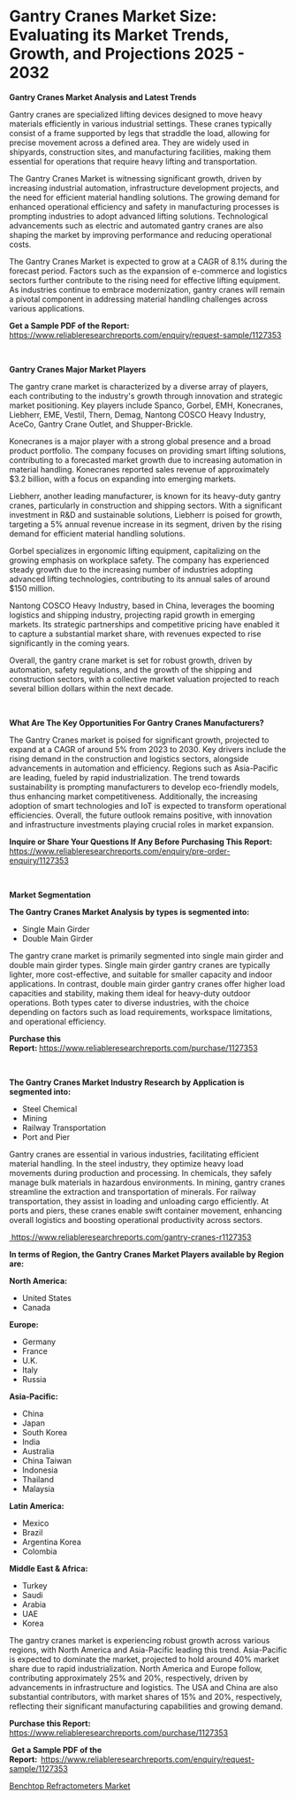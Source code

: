 <p><h1>Gantry Cranes Market Size: Evaluating its Market Trends, Growth, and Projections 2025 - 2032</h1></p><p><strong>Gantry Cranes Market Analysis and Latest Trends</strong></p>
<p><p>Gantry cranes are specialized lifting devices designed to move heavy materials efficiently in various industrial settings. These cranes typically consist of a frame supported by legs that straddle the load, allowing for precise movement across a defined area. They are widely used in shipyards, construction sites, and manufacturing facilities, making them essential for operations that require heavy lifting and transportation.</p><p>The Gantry Cranes Market is witnessing significant growth, driven by increasing industrial automation, infrastructure development projects, and the need for efficient material handling solutions. The growing demand for enhanced operational efficiency and safety in manufacturing processes is prompting industries to adopt advanced lifting solutions. Technological advancements such as electric and automated gantry cranes are also shaping the market by improving performance and reducing operational costs.</p><p>The Gantry Cranes Market is expected to grow at a CAGR of 8.1% during the forecast period. Factors such as the expansion of e-commerce and logistics sectors further contribute to the rising need for effective lifting equipment. As industries continue to embrace modernization, gantry cranes will remain a pivotal component in addressing material handling challenges across various applications.</p></p>
<p><strong>Get a Sample PDF of the Report:&nbsp;</strong> <a href="https://www.reliableresearchreports.com/enquiry/request-sample/1127353?utm_campaign=2269&utm_medium=2&utm_source=Github&utm_content=ia&utm_term=11042025&utm_id=gantry-cranes">https://www.reliableresearchreports.com/enquiry/request-sample/1127353</a></p>
<p>&nbsp;</p>
<p><strong>Gantry Cranes Major Market Players</strong></p>
<p><p>The gantry crane market is characterized by a diverse array of players, each contributing to the industry's growth through innovation and strategic market positioning. Key players include Spanco, Gorbel, EMH, Konecranes, Liebherr, EME, Vestil, Thern, Demag, Nantong COSCO Heavy Industry, AceCo, Gantry Crane Outlet, and Shupper-Brickle.</p><p>Konecranes is a major player with a strong global presence and a broad product portfolio. The company focuses on providing smart lifting solutions, contributing to a forecasted market growth due to increasing automation in material handling. Konecranes reported sales revenue of approximately $3.2 billion, with a focus on expanding into emerging markets.</p><p>Liebherr, another leading manufacturer, is known for its heavy-duty gantry cranes, particularly in construction and shipping sectors. With a significant investment in R&D and sustainable solutions, Liebherr is poised for growth, targeting a 5% annual revenue increase in its segment, driven by the rising demand for efficient material handling solutions.</p><p>Gorbel specializes in ergonomic lifting equipment, capitalizing on the growing emphasis on workplace safety. The company has experienced steady growth due to the increasing number of industries adopting advanced lifting technologies, contributing to its annual sales of around $150 million.</p><p>Nantong COSCO Heavy Industry, based in China, leverages the booming logistics and shipping industry, projecting rapid growth in emerging markets. Its strategic partnerships and competitive pricing have enabled it to capture a substantial market share, with revenues expected to rise significantly in the coming years.</p><p>Overall, the gantry crane market is set for robust growth, driven by automation, safety regulations, and the growth of the shipping and construction sectors, with a collective market valuation projected to reach several billion dollars within the next decade.</p></p>
<p>&nbsp;</p>
<p><strong>What Are The Key Opportunities For Gantry Cranes Manufacturers?</strong></p>
<p><p>The Gantry Cranes market is poised for significant growth, projected to expand at a CAGR of around 5% from 2023 to 2030. Key drivers include the rising demand in the construction and logistics sectors, alongside advancements in automation and efficiency. Regions such as Asia-Pacific are leading, fueled by rapid industrialization. The trend towards sustainability is prompting manufacturers to develop eco-friendly models, thus enhancing market competitiveness. Additionally, the increasing adoption of smart technologies and IoT is expected to transform operational efficiencies. Overall, the future outlook remains positive, with innovation and infrastructure investments playing crucial roles in market expansion.</p></p>
<p><strong>Inquire or Share Your Questions If Any Before Purchasing This Report:</strong> <a href="https://www.reliableresearchreports.com/enquiry/pre-order-enquiry/1127353?utm_campaign=2269&utm_medium=2&utm_source=Github&utm_content=ia&utm_term=11042025&utm_id=gantry-cranes">https://www.reliableresearchreports.com/enquiry/pre-order-enquiry/1127353</a></p>
<p>&nbsp;</p>
<p><strong>Market Segmentation</strong></p>
<p><strong>The Gantry Cranes Market Analysis by types is segmented into:</strong></p>
<p><ul><li>Single Main Girder</li><li>Double Main Girder</li></ul></p>
<p><p>The gantry crane market is primarily segmented into single main girder and double main girder types. Single main girder gantry cranes are typically lighter, more cost-effective, and suitable for smaller capacity and indoor applications. In contrast, double main girder gantry cranes offer higher load capacities and stability, making them ideal for heavy-duty outdoor operations. Both types cater to diverse industries, with the choice depending on factors such as load requirements, workspace limitations, and operational efficiency.</p></p>
<p><strong>Purchase this Report:&nbsp;</strong><a href="https://www.reliableresearchreports.com/purchase/1127353?utm_campaign=2269&utm_medium=2&utm_source=Github&utm_content=ia&utm_term=11042025&utm_id=gantry-cranes">https://www.reliableresearchreports.com/purchase/1127353</a></p>
<p>&nbsp;</p>
<p><strong>The Gantry Cranes Market Industry Research by Application is segmented into:</strong></p>
<p><ul><li>Steel Chemical</li><li>Mining</li><li>Railway Transportation</li><li>Port and Pier</li></ul></p>
<p><p>Gantry cranes are essential in various industries, facilitating efficient material handling. In the steel industry, they optimize heavy load movements during production and processing. In chemicals, they safely manage bulk materials in hazardous environments. In mining, gantry cranes streamline the extraction and transportation of minerals. For railway transportation, they assist in loading and unloading cargo efficiently. At ports and piers, these cranes enable swift container movement, enhancing overall logistics and boosting operational productivity across sectors.</p></p>
<p><a href="https://www.reliableresearchreports.com/gantry-cranes-r1127353?utm_campaign=2269&utm_medium=2&utm_source=Github&utm_content=ia&utm_term=11042025&utm_id=gantry-cranes">&nbsp;https://www.reliableresearchreports.com/gantry-cranes-r1127353</a></p>
<p><strong>In terms of Region, the Gantry Cranes Market Players available by Region are:</strong></p>
<p>
    <p> <strong> North America: </strong>
        <ul>
            <li>United States</li>
            <li>Canada</li>
        </ul>
        </p> 
    <p> <strong> Europe: </strong>
        <ul>
            <li>Germany</li>
            <li>France</li>
            <li>U.K.</li>
            <li>Italy</li>
            <li>Russia</li>
        </ul>
        </p> 
    <p> <strong> Asia-Pacific: </strong>
        <ul>
            <li>China</li>
            <li>Japan</li>
            <li>South Korea</li>
            <li>India</li>
            <li>Australia</li>
            <li>China Taiwan</li>
            <li>Indonesia</li>
            <li>Thailand</li>
            <li>Malaysia</li>
        </ul>
        </p> 
    <p> <strong> Latin America: </strong>
        <ul>
            <li>Mexico</li>
            <li>Brazil</li>
            <li>Argentina Korea</li>
            <li>Colombia</li>
        </ul>
        </p> 
    <p> <strong> Middle East & Africa: </strong>
        <ul>
            <li>Turkey</li>
            <li>Saudi</li>
            <li>Arabia</li>
            <li>UAE</li>
            <li>Korea</li>
        </ul>
    </p>
    </p>
<p><p>The gantry cranes market is experiencing robust growth across various regions, with North America and Asia-Pacific leading this trend. Asia-Pacific is expected to dominate the market, projected to hold around 40% market share due to rapid industrialization. North America and Europe follow, contributing approximately 25% and 20%, respectively, driven by advancements in infrastructure and logistics. The USA and China are also substantial contributors, with market shares of 15% and 20%, respectively, reflecting their significant manufacturing capabilities and growing demand.</p></p>
<p><strong>Purchase this Report: </strong><a href="https://www.reliableresearchreports.com/purchase/1127353?utm_campaign=2269&utm_medium=2&utm_source=Github&utm_content=ia&utm_term=11042025&utm_id=gantry-cranes">https://www.reliableresearchreports.com/purchase/1127353</a></p>
<p>&nbsp;<strong>Get a Sample PDF of the Report:&nbsp;&nbsp;</strong><a href="https://www.reliableresearchreports.com/enquiry/request-sample/1127353?utm_campaign=2269&utm_medium=2&utm_source=Github&utm_content=ia&utm_term=11042025&utm_id=gantry-cranes">https://www.reliableresearchreports.com/enquiry/request-sample/1127353</a></p>
<p><strong></strong></p>
<p><p><a href="https://github.com/miottaredlin79/Market-Research-Report-List-1/blob/main/benchtop-refractometers-market.md?utm_campaign=2269&utm_medium=2&utm_source=Github&utm_content=ia&utm_term=11042025&utm_id=gantry-cranes">Benchtop Refractometers Market</a></p></p>